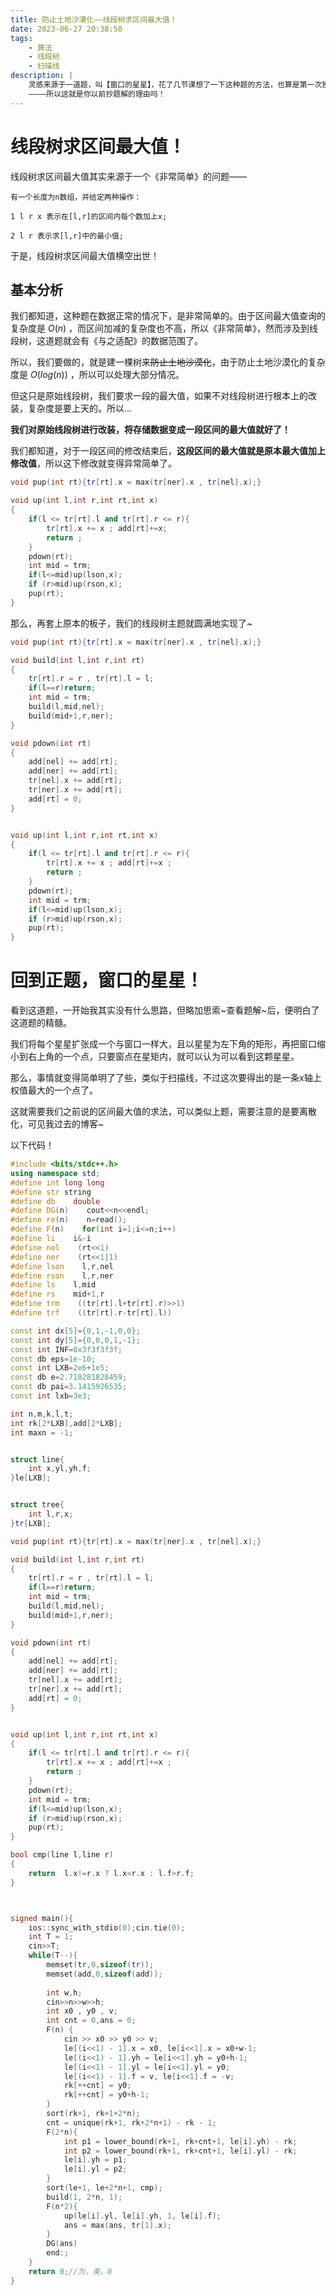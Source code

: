 ```yaml
---
title: 防止土地沙漠化——线段树求区间最大值！
date: 2023-06-27 20:38:50
tags: 
    - 算法
    - 线段树
    - 扫描线
description: |
    灵感来源于一道题，叫【窗口的星星】，花了几节课想了一下这种题的方法，也算是第一次独立利用线段树解题的...
    ————所以这就是你以前抄题解的理由吗！
---
```

# 线段树求区间最大值！

线段树求区间最大值其实来源于一个《非常简单》的问题——

```
有一个长度为n数组，并给定两种操作：

1 l r x 表示在[l,r]的区间内每个数加上x;

2 l r 表示求[l,r]中的最小值;
```

于是，线段树求区间最大值横空出世！

## 基本分析

我们都知道，这种题在数据正常的情况下，是非常简单的。由于区间最大值查询的复杂度是 $O(n)$ ，而区间加减的复杂度也不高，所以《非常简单》，然而涉及到线段树，这道题就会有《与之适配》的数据范围了。

所以，我们要做的，就是建一棵树~~来防止土地沙漠化~~，由于防止土地沙漠化的复杂度是 $O(log(n))$ ，所以可以处理大部分情况。

但这只是原始线段树，我们要求一段的最大值，如果不对线段树进行根本上的改装，复杂度是要上天的。所以...

**我们对原始线段树进行改装，将存储数据变成一段区间的最大值就好了！**

我们都知道，对于一段区间的修改结束后，**这段区间的最大值就是原本最大值加上修改值**，所以这下修改就变得异常简单了。

```cpp
void pup(int rt){tr[rt].x = max(tr[ner].x , tr[nel].x);}

void up(int l,int r,int rt,int x)
{
    if(l <= tr[rt].l and tr[rt].r <= r){
        tr[rt].x += x ; add[rt]+=x;
        return ;
    }
    pdown(rt);
    int mid = trm;
    if(l<=mid)up(lson,x);
    if (r>mid)up(rson,x);
    pup(rt);
}

```

那么，再套上原本的板子，我们的线段树主题就圆满地实现了~

```cpp
void pup(int rt){tr[rt].x = max(tr[ner].x , tr[nel].x);}

void build(int l,int r,int rt)
{
    tr[rt].r = r , tr[rt].l = l;
    if(l==r)return;
    int mid = trm;
    build(l,mid,nel);
    build(mid+1,r,ner);
}

void pdown(int rt)
{
    add[nel] += add[rt];
    add[ner] += add[rt];
    tr[nel].x += add[rt];
    tr[ner].x += add[rt];
    add[rt] = 0;
}


void up(int l,int r,int rt,int x)
{
    if(l <= tr[rt].l and tr[rt].r <= r){
        tr[rt].x += x ; add[rt]+=x ; 
        return ;
    }
    pdown(rt);
    int mid = trm;
    if(l<=mid)up(lson,x);
    if (r>mid)up(rson,x);
    pup(rt);
}
```

# 回到正题，窗口的星星！

看到这道题，一开始我其实没有什么思路，但略加思索~查看题解~后，便明白了这道题的精髓。

我们将每个星星扩张成一个与窗口一样大，且以星星为左下角的矩形，再把窗口缩小到右上角的一个点，只要窗点在星矩内，就可以认为可以看到这颗星星。

那么，事情就变得简单明了了些，类似于扫描线，不过这次要得出的是一条x轴上权值最大的一个点了。

这就需要我们之前说的区间最大值的求法，可以类似上题，需要注意的是要离散化，可见我过去的博客~

以下代码！
```cpp
#include <bits/stdc++.h>
using namespace std;
#define int long long
#define str string
#define db    double
#define DG(n)    cout<<n<<endl;
#define re(n)    n=read();
#define F(n)    for(int i=1;i<=n;i++)
#define li    i&-i
#define nel    (rt<<1)
#define ner    (rt<<1|1)
#define lson    l,r,nel
#define rson    l,r,ner
#define ls    l,mid
#define rs    mid+1,r
#define trm    ((tr[rt].l+tr[rt].r)>>1)
#define trf    ((tr[rt].r-tr[rt].l))

const int dx[5]={0,1,-1,0,0};
const int dy[5]={0,0,0,1,-1};
const int INF=0x3f3f3f3f; 
const db eps=1e-10;
const int LXB=2e6+1e5;
const db e=2.718281828459;
const db pai=3.1415926535;
const int lxb=3e3;

int n,m,k,l,t;
int rk[2*LXB],add[2*LXB];
int maxn = -1;


struct line{
    int x,yl,yh,f;
}le[LXB];


struct tree{
    int l,r,x;
}tr[LXB];

void pup(int rt){tr[rt].x = max(tr[ner].x , tr[nel].x);}

void build(int l,int r,int rt)
{
    tr[rt].r = r , tr[rt].l = l;
    if(l==r)return;
    int mid = trm;
    build(l,mid,nel);
    build(mid+1,r,ner);
}

void pdown(int rt)
{
    add[nel] += add[rt];
    add[ner] += add[rt];
    tr[nel].x += add[rt];
    tr[ner].x += add[rt];
    add[rt] = 0;
}


void up(int l,int r,int rt,int x)
{
    if(l <= tr[rt].l and tr[rt].r <= r){
        tr[rt].x += x ; add[rt]+=x ; 
        return ;
    }
    pdown(rt);
    int mid = trm;
    if(l<=mid)up(lson,x);
    if (r>mid)up(rson,x);
    pup(rt);
}

bool cmp(line l,line r)
{
    return  l.x!=r.x ? l.x<r.x : l.f>r.f; 
}



signed main(){
    ios::sync_with_stdio(0);cin.tie(0);
    int T = 1;
    cin>>T;
    while(T--){
        memset(tr,0,sizeof(tr));
        memset(add,0,sizeof(add));
        
        int w,h;
        cin>>n>>w>>h;
        int x0 , y0 , v;
        int cnt = 0,ans = 0;
        F(n) {
            cin >> x0 >> y0 >> v;
            le[(i<<1) - 1].x = x0, le[i<<1].x = x0+w-1;
            le[(i<<1) - 1].yh = le[i<<1].yh = y0+h-1;
            le[(i<<1) - 1].yl = le[i<<1].yl = y0;
            le[(i<<1) - 1].f = v, le[i<<1].f = -v;
            rk[++cnt] = y0;
            rk[++cnt] = y0+h-1;
        }
        sort(rk+1, rk+1+2*n);
        cnt = unique(rk+1, rk+2*n+1) - rk - 1;
        F(2*n){
            int p1 = lower_bound(rk+1, rk+cnt+1, le[i].yh) - rk;
            int p2 = lower_bound(rk+1, rk+cnt+1, le[i].yl) - rk;
            le[i].yh = p1;
            le[i].yl = p2;
        }
        sort(le+1, le+2*n+1, cmp);
        build(1, 2*n, 1);
        F(n*2){
            up(le[i].yl, le[i].yh, 1, le[i].f);
            ans = max(ans, tr[1].x);
        }
        DG(ans)
        end:;
    }
    return 0;//为，美，0
}

```